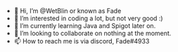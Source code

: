 - 👋 Hi, I’m @WetBlin or known as Fade
- 👀 I’m interested in coding a lot, but not very good :)
- 🌱 I’m currently learning Java and Spigot later on.
- 💞️ I’m looking to collaborate on nothing at the moment.
- 📫 How to reach me is via discord, Fade#4933

<!---
WetBlin/Fade is a ✨ special ✨ repository because its `README.md` (this file) appears on your GitHub profile.
You can click the Preview link to take a look at your changes.
--->
